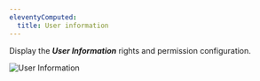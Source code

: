 ```yaml
---
eleventyComputed:
  title: User information
---
```

Display the ***User Information*** rights and permission configuration.

![User Information](https://cdnweb.devolutions.net/docs/en/server/ServerOp8021.png)

